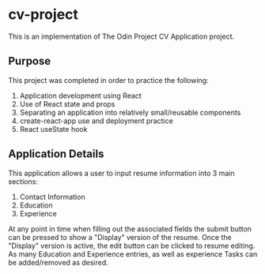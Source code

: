 # cv-project
This is an implementation of The Odin Project CV Application project. 

## Purpose
This project was completed in order to practice the following:

1. Application development using React
2. Use of React state and props
3. Separating an application into relatively small/reusable components 
4. create-react-app use and deployment practice
5. React useState hook

## Application Details
This application allows a user to input resume information into 3 main sections:

1. Contact Information
2. Education
3. Experience

At any point in time when filling out the associated fields the submit button can be pressed to show a "Display" version of the resume.
Once the "Display" version is active, the edit button can be clicked to resume editing.
As many Education and Experience entries, as well as experience Tasks can be added/removed as desired.
